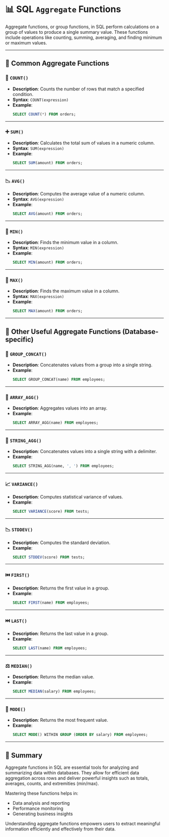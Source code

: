 
# 📊 SQL `Aggregate` Functions

Aggregate functions, or group functions, in SQL perform calculations on a group of values to produce a single summary value. These functions include operations like counting, summing, averaging, and finding minimum or maximum values.

---

## 🔁 Common Aggregate Functions

### 🧮 `COUNT()`
- **Description**: Counts the number of rows that match a specified condition.
- **Syntax**: `COUNT(expression)`
- **Example**:
  ```sql
  SELECT COUNT(*) FROM orders;
  ```

---

### ➕ `SUM()`
- **Description**: Calculates the total sum of values in a numeric column.
- **Syntax**: `SUM(expression)`
- **Example**:
  ```sql
  SELECT SUM(amount) FROM orders;
  ```

---

### 📉 `AVG()`
- **Description**: Computes the average value of a numeric column.
- **Syntax**: `AVG(expression)`
- **Example**:
  ```sql
  SELECT AVG(amount) FROM orders;
  ```

---

### 🔽 `MIN()`
- **Description**: Finds the minimum value in a column.
- **Syntax**: `MIN(expression)`
- **Example**:
  ```sql
  SELECT MIN(amount) FROM orders;
  ```

---

### 🔼 `MAX()`
- **Description**: Finds the maximum value in a column.
- **Syntax**: `MAX(expression)`
- **Example**:
  ```sql
  SELECT MAX(amount) FROM orders;
  ```

---

## 🧩 Other Useful Aggregate Functions (Database-specific)

### 🔗 `GROUP_CONCAT()`
- **Description**: Concatenates values from a group into a single string.
- **Example**:
  ```sql
  SELECT GROUP_CONCAT(name) FROM employees;
  ```

---

### 🧱 `ARRAY_AGG()`
- **Description**: Aggregates values into an array.
- **Example**:
  ```sql
  SELECT ARRAY_AGG(name) FROM employees;
  ```

---

### 🧵 `STRING_AGG()`
- **Description**: Concatenates values into a single string with a delimiter.
- **Example**:
  ```sql
  SELECT STRING_AGG(name, ', ') FROM employees;
  ```

---

### 📈 `VARIANCE()`
- **Description**: Computes statistical variance of values.
- **Example**:
  ```sql
  SELECT VARIANCE(score) FROM tests;
  ```

---

### 📉 `STDDEV()`
- **Description**: Computes the standard deviation.
- **Example**:
  ```sql
  SELECT STDDEV(score) FROM tests;
  ```

---

### ⏮️ `FIRST()`
- **Description**: Returns the first value in a group.
- **Example**:
  ```sql
  SELECT FIRST(name) FROM employees;
  ```

---

### ⏭️ `LAST()`
- **Description**: Returns the last value in a group.
- **Example**:
  ```sql
  SELECT LAST(name) FROM employees;
  ```

---

### ⚖️ `MEDIAN()`
- **Description**: Returns the median value.
- **Example**:
  ```sql
  SELECT MEDIAN(salary) FROM employees;
  ```

---

### 🧮 `MODE()`
- **Description**: Returns the most frequent value.
- **Example**:
  ```sql
  SELECT MODE() WITHIN GROUP (ORDER BY salary) FROM employees;
  ```

---

## 📌 Summary

Aggregate functions in SQL are essential tools for analyzing and summarizing data within databases. They allow for efficient data aggregation across rows and deliver powerful insights such as totals, averages, counts, and extremities (min/max). 

Mastering these functions helps in:
- Data analysis and reporting
- Performance monitoring
- Generating business insights

Understanding aggregate functions empowers users to extract meaningful information efficiently and effectively from their data.
